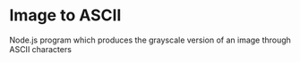 # Image to ASCII  
Node.js program which produces the grayscale version of an image through ASCII characters
